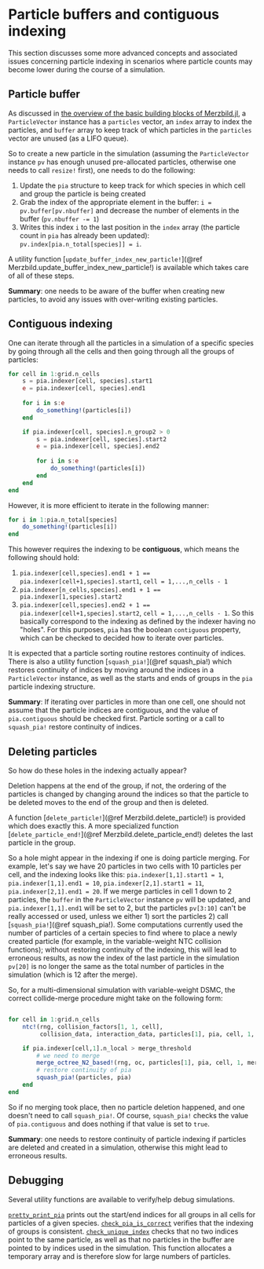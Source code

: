 # Particle buffers and contiguous indexing

This section discusses some more advanced concepts and associated issues concerning particle indexing in scenarios where
particle counts may become lower during the course of a simulation.

## Particle buffer
As discussed in [the overview of the basic building blocks of Merzbild.jl](@ref "Overview of basic building blocks"),
a `ParticleVector` instance has a `particles` vector, an `index` array to index the particles, and `buffer` array to keep track of
which particles in the `particles` vector are unused (as a LIFO queue).

So to create a new particle in the simulation (assuming the `ParticleVector` instance `pv` has enough unused pre-allocated particles,
otherwise one needs to call `resize!` first), one needs to do the following:

1. Update the `pia` structure to keep track for which species in which cell and group the particle is being created
2. Grab the index of the appropriate element in the buffer: `i = pv.buffer[pv.nbuffer]`
    and decrease the number of elements in the buffer (`pv.nbuffer -= 1`)
3. Writes this index `i` to the last position in the `index` array (the particle count in `pia` has already been updated):
    `pv.index[pia.n_total[species]] = i`. 

A utility function [`update_buffer_index_new_particle!`](@ref Merzbild.update_buffer_index_new_particle!) is available which takes care of
all of these steps.

**Summary**: one needs to be aware of the buffer when creating new particles, to avoid any issues with over-writing existing particles.

## Contiguous indexing
One can iterate through all the particles in a simulation of a specific species by going through all the cells and then
going through all the groups of particles:
```julia
for cell in 1:grid.n_cells
    s = pia.indexer[cell, species].start1
    e = pia.indexer[cell, species].end1
    
    for i in s:e
        do_something!(particles[i])
    end

    if pia.indexer[cell, species].n_group2 > 0
        s = pia.indexer[cell, species].start2
        e = pia.indexer[cell, species].end2
    
        for i in s:e
            do_something!(particles[i])
        end
    end
end
```

However, it is more efficient to iterate in the following manner:
```julia
for i in 1:pia.n_total[species]
    do_something!(particles[i]) 
end
```

This however requires the indexing to be **contiguous**, which means the following should hold:
1. `pia.indexer[cell,species].end1 + 1 == pia.indexer[cell+1,species].start1`, `cell = 1,...,n_cells - 1`
2. `pia.indexer[n_cells,species].end1 + 1 == pia.indexer[1,species].start2`
3. `pia.indexer[cell,species].end2 + 1 == pia.indexer[cell+1,species].start2`, `cell = 1,...,n_cells - 1`.
So this basically correspond to the indexing as defined by the indexer having no "holes". For this purposes, `pia` has
the boolean `contiguous` property, which can be checked to decided how to iterate over particles.

It is expected that a particle sorting routine restores continuity of indices. There is also a utility function [`squash_pia!`](@ref squash_pia!)
which restores continuity of indices by moving around the indices in a `ParticleVector` instance, as well as the starts and ends of groups
in the `pia` particle indexing structure.

**Summary**: If iterating over particles in more than one cell, one should not assume that the particle indices are contiguous, and the value
of `pia.contiguous` should be checked first. Particle sorting or a call to `squash_pia!` restore continuity of indices.

## Deleting particles
So how do these holes in the indexing actually appear?

Deletion happens at the end of the group, if not, the ordering of the particles is changed by changing around the indices so
that the particle to be deleted moves to the end of the group and then is deleted.

A function [`delete_particle!`](@ref Merzbild.delete_particle!) is provided which does exactly this.
A more specialized function [`delete_particle_end!`](@ref Merzbild.delete_particle_end!) deletes the last particle
in the group.

So a hole might appear in the indexing if one is doing particle merging. For example, let's say we have 20 particles in two cells with 10 particles per cell, and the indexing looks like this: `pia.indexer[1,1].start1 = 1`, `pia.indexer[1,1].end1 = 10`,
`pia.indexer[2,1].start1 = 11`,  `pia.indexer[2,1].end1 = 20`. If we merge particles in cell 1 down to 2 particles,
the `buffer` in the `ParticleVector` instance `pv` will be updated, and `pia.indexer[1,1].end1` will be set to 2, but the particles
`pv[3:10]` can't be really accessed or used, unless we either 1) sort the particles 2) call [`squash_pia!`](@ref squash_pia!).
Some computations currently used the number of particles of a certain species to find where to place a newly created particle (for example,
in the variable-weight NTC collision functions); without restoring continuity of the indexing, this will lead to erroneous results,
as now the index of the last particle in the simulation `pv[20]` is no longer the same as the total number of particles in the simulation (which is 12 after the merge).

So, for a multi-dimensional simulation with variable-weight DSMC, the correct collide-merge procedure might take on the following form:
```julia

for cell in 1:grid.n_cells
    ntc!(rng, collision_factors[1, 1, cell],
         collision_data, interaction_data, particles[1], pia, cell, 1, Δt, grid.cells[cell].V)

    if pia.indexer[cell,1].n_local > merge_threshold
        # we need to merge
        merge_octree_N2_based!(rng, oc, particles[1], pia, cell, 1, merge_target, grid)
        # restore continuity of pia
        squash_pia!(particles, pia)
    end
end
```

So if no merging took place, then no particle deletion happened, and one doesn't need to call `squash_pia!`. Of course, `squash_pia!` checks
the value of `pia.contiguous` and does nothing if that value is set to `true`.

**Summary**: one needs to restore continuity of particle indexing if particles are deleted and created in a simulation, otherwise this
might lead to erroneous results.

## Debugging
Several utility functions are available to verify/help debug simulations.

[`pretty_print_pia`](@ref) prints out the start/end indices for all groups in all cells for particles of a given
species. [`check_pia_is_correct`](@ref) verifies that the indexing of groups is consistent.
[`check_unique_index`](@ref) checks that no two indices point to the same particle, as well as
that no particles in the buffer are pointed to by indices used in the simulation. This function allocates
a temporary array and is therefore slow for large numbers of particles.